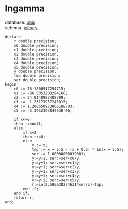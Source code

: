 # lngamma
database: [obis](../)  
schema: [jcleary](jcleary)  

    
    declare
        r double precision;
        c0 double precision;
        c1 double precision;
        c2 double precision;
        c3 double precision;
        c4 double precision;
        c5 double precision;
        y double precision;
        tmp double precision;
        ser double precision;
    begin
        c0 := 76.1800917294715;
        c1 := -86.5053203294168;
        c2 := 24.0140982408309;
        c3 := -1.23173957245015;
        c4 := 1.20865097386618E-03;
        c5 := -5.395239384953E-06;
    
        if x<=0
        then r:=null;
        else
            if x=2
            then r:=0;
            else
                y := x;
                tmp := x + 5.5 - (x + 0.5) * Ln(x + 5.5);
                ser := 1.00000000019001;
                y:=y+1; ser:=ser+c0/y;
                y:=y+1; ser:=ser+c1/y;
                y:=y+1; ser:=ser+c2/y;
                y:=y+1; ser:=ser+c3/y;
                y:=y+1; ser:=ser+c4/y;
                y:=y+1; ser:=ser+c5/y;
                r:=Ln(2.506628274631*ser/x)-tmp;
            end if;
        end if;
        return r;
    end;
    
